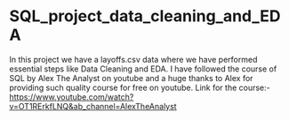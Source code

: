 # SQL_project_data_cleaning_and_EDA
In this project we have a layoffs.csv data where we have performed essential steps like Data Cleaning and EDA. I have followed the course of SQL by Alex The Analyst on youtube and a huge thanks to Alex for providing such quality course for free on youtube.
Link for the course:- https://www.youtube.com/watch?v=OT1RErkfLNQ&ab_channel=AlexTheAnalyst

